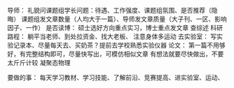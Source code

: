 导师：
	礼貌问课题组学长问题：待遇、工作强度、课题组氛围、是否推荐（隐晦）
	课题组发文章数量（人均大于一篇）、导师发文章质量（大子刊、一区、影响因子、一作）
是否读博：
	硕士选好方向重点实习，博士重点发文章
查综述
科研路程：
	躺平当老师、到处拉资金、找大老板、
注意身体多运动
去实验室：
	写实验记录本、尽量每天去、买奶茶？提前去学校熟悉实验仪器
论文：
	第一篇不用够好，有完整结构即可，尽量快写出，可模仿相似文章
	有想法就要尽快做出，不要太斤斤计较
凝聚态物理


要做的事：
	每天学习教材、学习技能、了解前沿、竞赛提高、进实验室、运动、